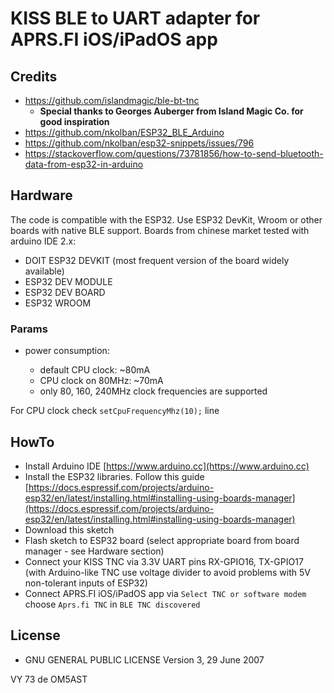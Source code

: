 # KISS BLE to UART adapter for APRS.FI iOS/iPadOS app

## Credits

- https://github.com/islandmagic/ble-bt-tnc
  - **Special thanks to Georges Auberger from Island Magic Co. for good inspiration**
- https://github.com/nkolban/ESP32_BLE_Arduino
- https://github.com/nkolban/esp32-snippets/issues/796
- https://stackoverflow.com/questions/73781856/how-to-send-bluetooth-data-from-esp32-in-arduino

## Hardware

The code is compatible with the ESP32. Use ESP32 DevKit, Wroom or other boards with native BLE support.
Boards from chinese market tested with arduino IDE 2.x:
  - DOIT ESP32 DEVKIT (most frequent version of the board widely available)
  - ESP32 DEV MODULE
  - ESP32 DEV BOARD
  - ESP32 WROOM

### Params

- power consumption:

  - default CPU clock: ~80mA
  - CPU clock on 80MHz: ~70mA
  - only 80, 160, 240MHz clock frequencies are supported

For CPU clock check `setCpuFrequencyMhz(10);` line

## HowTo

- Install Arduino IDE [https://www.arduino.cc](https://www.arduino.cc)
- Install the ESP32 libraries. Follow this guide [https://docs.espressif.com/projects/arduino-esp32/en/latest/installing.html#installing-using-boards-manager](https://docs.espressif.com/projects/arduino-esp32/en/latest/installing.html#installing-using-boards-manager)
- Download this sketch
- Flash sketch to ESP32 board (select appropriate board from board manager - see Hardware section)
- Connect your KISS TNC via 3.3V UART pins RX-GPIO16, TX-GPIO17 (with Arduino-like TNC use voltage divider to avoid problems with 5V non-tolerant inputs of ESP32)
- Connect APRS.FI iOS/iPadOS app via `Select TNC or software modem` choose `Aprs.fi TNC` in `BLE TNC discovered`

## License

- GNU GENERAL PUBLIC LICENSE Version 3, 29 June 2007

VY 73 de OM5AST
